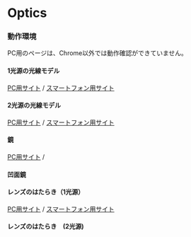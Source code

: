 # Optics
### 動作環境
PC用のページは、Chrome以外では動作確認ができていません。

#### 1光源の光線モデル
[PC用サイト](https://phys-ken.github.io/Optics/tutorial2_1slit.html) /
[スマートフォン用サイト](https://phys-ken.github.io/Optics/tutorial2_1slit-phone.html)

#### 2光源の光線モデル
[PC用サイト](https://phys-ken.github.io/Optics/tutorial2_2lights.html) /
[スマートフォン用サイト](https://phys-ken.github.io/Optics/tutorial2_2lights-phone.html)

#### 鏡
[PC用サイト](https://phys-ken.github.io/Optics/mirror.html) /

#### 凹面鏡

#### レンズのはたらき（1光源）
[PC用サイト](https://phys-ken.github.io/Optics/Lens.html) /
[スマートフォン用サイト](https://phys-ken.github.io/Optics/Lens-phone.html)

#### レンズのはたらき　(2光源)